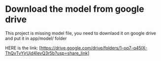 # Download the model from google drive

This project is missing model file, you need to downlaod it on google drive and put it in app/model/ folder

HERE is the link:
[https://drive.google.com/drive/folders/1-oq7-q45IX-ThQvTvYjrUjd4levQ3r5b?usp=share_link]
